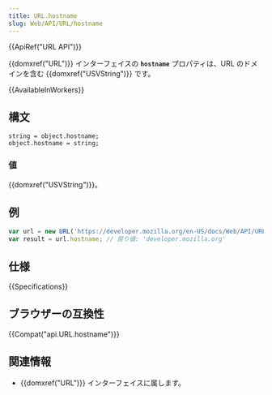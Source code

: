 ```yaml
---
title: URL.hostname
slug: Web/API/URL/hostname
---
```


{{ApiRef("URL API")}}

{{domxref("URL")}} インターフェイスの **`hostname`** プロパティは、URL のドメインを含む {{domxref("USVString")}} です。

{{AvailableInWorkers}}

## 構文

```
string = object.hostname;
object.hostname = string;
```

### 値

{{domxref("USVString")}}。

## 例

```js
var url = new URL('https://developer.mozilla.org/en-US/docs/Web/API/URL/hostname');
var result = url.hostname; // 戻り値: 'developer.mozilla.org'
```

## 仕様

{{Specifications}}

## ブラウザーの互換性

{{Compat("api.URL.hostname")}}

## 関連情報

- {{domxref("URL")}} インターフェイスに属します。
